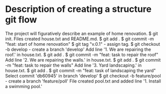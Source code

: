 # Description of creating a structure git flow
The project will figuratively describe an example of home renovation.
$ git init. Files created house.txt and README.md. 
$ git add . 
$ git commit -m "feat: start of home renovation" 
$ git tag "v.0.1" - assign tag.
$ git checkout -b develop - create a branch 'develop'
Add line '1. We are repairing the roof.' in house.txt.
$ git add .
$ git commit -m "feat: task to repair the roof"
Add line '2. We are repairing the walls.' in house.txt.
$ git add .
$ git commit -m "feat: task to repair the walls"
Add line '3. Yard landscaping.' in house.txt.
$ git add .
$ git commit -m "feat: task of landscaping the yard"
Select commit 'db60945' in branch 'develop'
$ git checkout -b feature/pool - create a branch 'feature/poll'
File created pool.txt and added line '1. Install a swimming pool.'